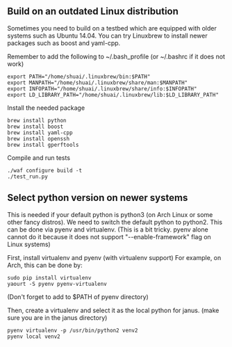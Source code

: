 ## Build on an outdated Linux distribution

Sometimes you need to build on a testbed which are equipped with older systems such as Ubuntu 14.04. You can try Linuxbrew to install newer packages such as boost and yaml-cpp.

Remember to add the following to ~/.bash_profile (or ~/.bashrc if it does not work)
```
export PATH="/home/shuai/.linuxbrew/bin:$PATH"
export MANPATH="/home/shuai/.linuxbrew/share/man:$MANPATH"
export INFOPATH="/home/shuai/.linuxbrew/share/info:$INFOPATH"
export LD_LIBRARY_PATH="/home/shuai/.linuxbrew/lib:$LD_LIBRARY_PATH"
```

Install the needed package
```
brew install python
brew install boost
brew install yaml-cpp
brew install openssh
brew install gperftools
```

Compile and run tests
```
./waf configure build -t
./test_run.py
```

## Select python version on newer systems

This is needed if your default python is python3 (on Arch Linux or some other fancy distros). We need to switch the default python to python2. This can be done via pyenv and virtualenv. (This is a bit tricky. pyenv alone cannot do it because it does not support "--enable-framework" flag on Linux systems)

First, install virtualenv and pyenv (with virtualenv support) For example, on Arch, this can be done by:
```
sudo pip install virtualenv
yaourt -S pyenv pyenv-virtualenv
```

(Don't forget to add to $PATH of pyenv directory)

Then, create a virtualenv and select it as the local python for janus. (make sure you are in the janus directory)

```
pyenv virtualenv -p /usr/bin/python2 venv2
pyenv local venv2
```